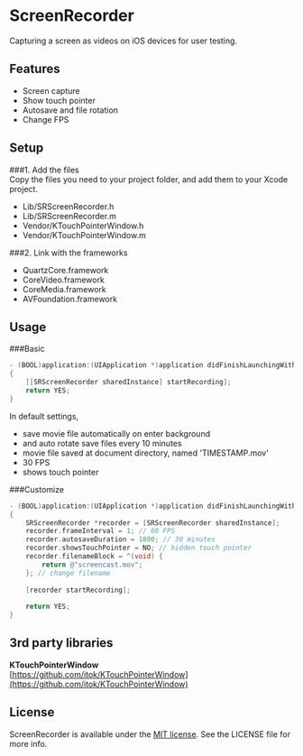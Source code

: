 ScreenRecorder
==============
Capturing a screen as videos on iOS devices for user testing.

## Features
* Screen capture
* Show touch pointer
* Autosave and file rotation
* Change FPS

## Setup

###1. Add the files  
Copy the files you need to your project folder, and add them to your Xcode project.
  * Lib/SRScreenRecorder.h
  * Lib/SRScreenRecorder.m
  * Vendor/KTouchPointerWindow.h
  * Vendor/KTouchPointerWindow.m

###2. Link with the frameworks
  * QuartzCore.framework
  * CoreVideo.framework
  * CoreMedia.framework
  * AVFoundation.framework

## Usage
###Basic  
```objective-c
- (BOOL)application:(UIApplication *)application didFinishLaunchingWithOptions:(NSDictionary *)launchOptions
{
    [[SRScreenRecorder sharedInstance] startRecording];
    return YES;
}
 ```

In default settings, 
* save movie file automatically on enter background
* and auto rotate save files every 10 minutes
* movie file saved at document directory, named 'TIMESTAMP.mov'
* 30 FPS
* shows touch pointer

###Customize  
```objective-c
- (BOOL)application:(UIApplication *)application didFinishLaunchingWithOptions:(NSDictionary *)launchOptions
{
    SRScreenRecorder *recorder = [SRScreenRecorder sharedInstance];
    recorder.frameInterval = 1; // 60 FPS
    recorder.autosaveDuration = 1800; // 30 minutes
    recorder.showsTouchPointer = NO; // hidden touch pointer
    recorder.filenameBlock = ^(void) {
        return @"screencast.mov";
    }; // change filename
    
    [recorder startRecording];
    
    return YES;
}
 ```

## 3rd party libraries

**KTouchPointerWindow**  
[https://github.com/itok/KTouchPointerWindow](https://github.com/itok/KTouchPointerWindow)  
 
[Apache]: http://www.apache.org/licenses/LICENSE-2.0
[MIT]: http://www.opensource.org/licenses/mit-license.php
[GPL]: http://www.gnu.org/licenses/gpl.html
[BSD]: http://opensource.org/licenses/bsd-license.php

## License

ScreenRecorder is available under the [MIT license][MIT]. See the LICENSE file for more info.
